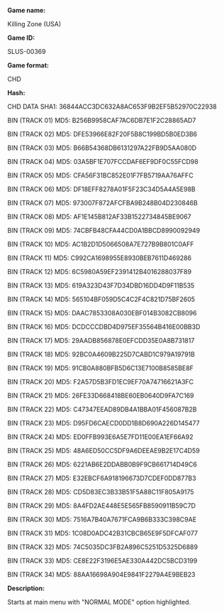 **Game name:**

Killing Zone (USA)

**Game ID:**

SLUS-00369

**Game format:**

CHD

**Hash:**

CHD DATA SHA1: 36844ACC3DC632A8AC653F9B2EF5B52970C22938

BIN (TRACK 01) MD5: B256B9958CAF7AC6DB7E1F2C28865AD7

BIN (TRACK 02) MD5: DFE53966E82F20F5B8C199BD5B0ED3B6

BIN (TRACK 03) MD5: B66B54368DB6131297A22FB9D5AA080D

BIN (TRACK 04) MD5: 03A5BF1E707FCCDAF6EF9DF0C55FCD98

BIN (TRACK 05) MD5: CFA56F31BC852E01F7FB5719AA76AFFC

BIN (TRACK 06) MD5: DF18EFF8278A01F5F23C34D5A4A5E98B

BIN (TRACK 07) MD5: 973007F872AFCFBA9B248B04D230846B

BIN (TRACK 08) MD5: AF1E145B812AF33B1522734845BE9067

BIN (TRACK 09) MD5: 74CBFB48CFA44CD0A1BBCD8990092949

BIN (TRACK 10) MD5: AC1B2D1D5066508A7E727B9B801C0AFF

BIN (TRACK 11) MD5: C992CA1698955E8930BEB7611D469286

BIN (TRACK 12) MD5: 6C5980A59EF2391412B4016288037F89

BIN (TRACK 13) MD5: 619A323D43F7D34DBD16DD4D9F11B535

BIN (TRACK 14) MD5: 565104BF059D5C4C2F4C821D75BF2605

BIN (TRACK 15) MD5: DAAC7853308A030EBF014B3082CB8096

BIN (TRACK 16) MD5: DCDCCCDBD4D975EF35564B416E00BB3D

BIN (TRACK 17) MD5: 29AADB856878E0EFCDD35E0A8B731817

BIN (TRACK 18) MD5: 92BC0A4609B225D7CABD1C979A19791B

BIN (TRACK 19) MD5: 91CB0A880BFB5D6C13E7100B8585BE8F

BIN (TRACK 20) MD5: F2A57D5B3FD1EC9EF70A74716621A3FC

BIN (TRACK 21) MD5: 26FE33D668418BE60EB0640D9FA7C169

BIN (TRACK 22) MD5: C47347EEAD89DB4A1BBA01F456087B2B

BIN (TRACK 23) MD5: D95FD6CAECD0DD1B8D690A226D145477

BIN (TRACK 24) MD5: ED0FFB993E6A5E7FD11E00EA1EF66A92

BIN (TRACK 25) MD5: 48A6ED50CC5DF9A6DEEAE9B2E17C4D59

BIN (TRACK 26) MD5: 6221AB6E2DDABB0B9F9CB661714D49C6

BIN (TRACK 27) MD5: E32EBCF6A918196673D7CDEF0DD877B3

BIN (TRACK 28) MD5: CD5D83EC3B33B51F5A88C11F805A9175

BIN (TRACK 29) MD5: 8A4FD2AE448E5E565FB8590911B59C7D

BIN (TRACK 30) MD5: 7516A7B40A7671FCA9B6B333C398C9AE

BIN (TRACK 31) MD5: 1C08D0ADC42B31CBCB65E9F5DFCAF077

BIN (TRACK 32) MD5: 74C5035DC3FB2A896C5251D5325D6889

BIN (TRACK 33) MD5: CE8E22F3196E5AE330A442DC5BCD3199

BIN (TRACK 34) MD5: 88AA16698A904E9841F2279A4E9BEB23

**Description:**

Starts at main menu with "NORMAL MODE" option highlighted.